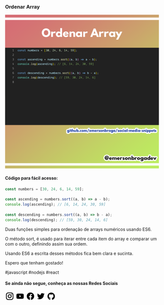 ### Ordenar Array

![Ordenar Array](https://github.com/emersonbroga/social-media-snippets/blob/master/content/2020-01-09/1080x1080-array-order.png)

#### Código para fácil acesso:

```js
const numbers = [30, 24, 6, 14, 59];

const ascending = numbers.sort((a, b) => a - b);
console.log(ascending); // [6, 14, 24, 30, 59]

const descending = numbers.sort((a, b) => b - a);
console.log(descending); // [59, 30, 24, 14, 6]
```

Duas funções simples para ordenação de arrays numéricos usando ES6.

O método sort, é usado para iterar entre cada item do array e comparar um com o outro, definindo assim sua ordem.

Usando ES6 a escrita desses métodos fica bem clara e sucinta.

Espero que tenham gostado!

\#javascript \#nodejs \#react

#### Se ainda não segue, conheça as nossas Redes Sociais

[![instagram.com/emersonbrogadev](https://github.com/emersonbroga/social-media-snippets/blob/master/static/instagram.png?raw=true)](https://www.instagram.com/emersonbrogadev/)
[![youtube.com/c/emersonbrogadev](https://github.com/emersonbroga/social-media-snippets/blob/master/static/youtube.png?raw=true)](https://www.youtube.com/c/emersonbroga/)
[![facebook.com/emersonbrogadev](https://github.com/emersonbroga/social-media-snippets/blob/master/static/facebook.png?raw=true)](https://www.facebook.com/emersonbrogadev/)
[![twitter.com/emersonbrogadev](https://github.com/emersonbroga/social-media-snippets/blob/master/static/twitter.png?raw=true)](https://www.twitter.com/emersonbrogadev/)
[![github.com/emersonbroga](https://github.com/emersonbroga/social-media-snippets/blob/master/static/github.png?raw=true)](https://www.github.com/emersonbroga/)
